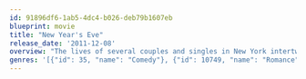 ```yaml
---
id: 91896df6-1ab5-4dc4-b026-deb79b1607eb
blueprint: movie
title: "New Year's Eve"
release_date: '2011-12-08'
overview: "The lives of several couples and singles in New York intertwine over the course of New Year's Eve."
genres: '[{"id": 35, "name": "Comedy"}, {"id": 10749, "name": "Romance"}]'
---
```

